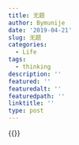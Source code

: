 ```yaml
---
title: 无题
author: Bymunije
date: '2019-04-21'
slug: 无题
categories:
  - Life
tags:
  - thinking
description: ''
featured: ''
featuredalt: ''
featuredpath: ''
linktitle: ''
type: post
---
```

{{<aplayer title="Stay With Me" author="朴灿烈&Punch" musicurl="/music/vedio/Stay With Me.mp3" lrcfile="music/lrc/Stay With Me.lrc" coverimg="music/cover/stay with me.jpg" hls_src="false" mini="true" fixed="false" themecolor="#b89a66">}}
